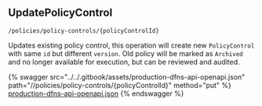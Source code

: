 
## UpdatePolicyControl
`/policies/policy-controls/{policyControlId}`

Updates existing policy control, this operation will create new `PolicyControl` with same `id` but different `version`. Old policy will be marked as `Archived` and no longer available for execution, but can be reviewed and audited.

{% swagger src="../../.gitbook/assets/production-dfns-api-openapi.json" path="//policies/policy-controls/{policyControlId}" method="put" %}
[production-dfns-api-openapi.json](../../.gitbook/assets/production-dfns-api-openapi.json)
{% endswagger %}
